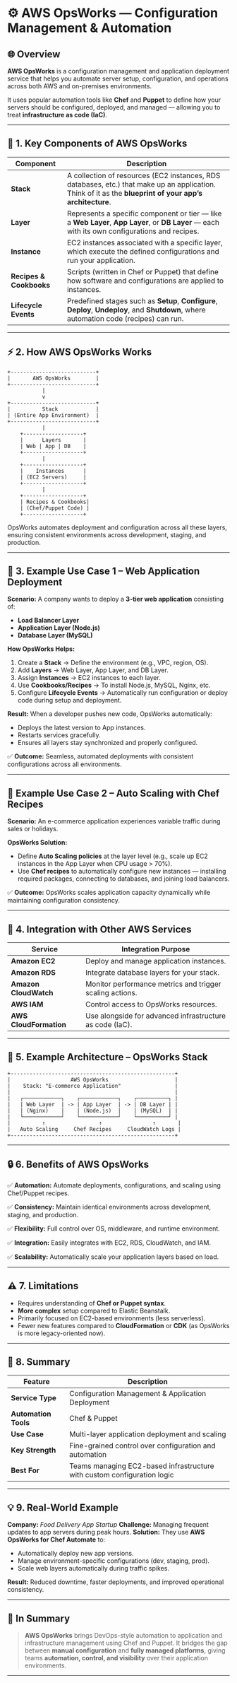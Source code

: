 # ⚙️ AWS OpsWorks — Configuration Management & Automation

## 🌐 Overview

**AWS OpsWorks** is a configuration management and application deployment service that helps you automate server setup, configuration, and operations across both AWS and on-premises environments.

It uses popular automation tools like **Chef** and **Puppet** to define how your servers should be configured, deployed, and managed — allowing you to treat **infrastructure as code (IaC)**.

---

## 🧩 1. Key Components of AWS OpsWorks

| Component               | Description                                                                                                                                              |
| ----------------------- | -------------------------------------------------------------------------------------------------------------------------------------------------------- |
| **Stack**               | A collection of resources (EC2 instances, RDS databases, etc.) that make up an application. Think of it as the **blueprint of your app’s architecture**. |
| **Layer**               | Represents a specific component or tier — like a **Web Layer**, **App Layer**, or **DB Layer** — each with its own configurations and recipes.           |
| **Instance**            | EC2 instances associated with a specific layer, which execute the defined configurations and run your application.                                       |
| **Recipes & Cookbooks** | Scripts (written in Chef or Puppet) that define how software and configurations are applied to instances.                                                |
| **Lifecycle Events**    | Predefined stages such as **Setup**, **Configure**, **Deploy**, **Undeploy**, and **Shutdown**, where automation code (recipes) can run.                 |

---

## ⚡ 2. How AWS OpsWorks Works

```
+---------------------------+
|       AWS OpsWorks        |
+---------------------------+
           |
           v
+---------------------------+
|          Stack            |
| (Entire App Environment)  |
+---------------------------+
           |
    +-------------------+
    |      Layers       |
    | Web | App | DB    |
    +-------------------+
           |
    +-------------------+
    |    Instances      |
    | (EC2 Servers)     |
    +-------------------+
           |
    +-------------------+
    | Recipes & Cookbooks|
    | (Chef/Puppet Code) |
    +-------------------+
```

OpsWorks automates deployment and configuration across all these layers, ensuring consistent environments across development, staging, and production.

---

## 🧠 3. Example Use Case 1 – Web Application Deployment

**Scenario:**
A company wants to deploy a **3-tier web application** consisting of:

* **Load Balancer Layer**
* **Application Layer (Node.js)**
* **Database Layer (MySQL)**

**How OpsWorks Helps:**

1. Create a **Stack** → Define the environment (e.g., VPC, region, OS).
2. Add **Layers** → Web Layer, App Layer, and DB Layer.
3. Assign **Instances** → EC2 instances to each layer.
4. Use **Cookbooks/Recipes** → To install Node.js, MySQL, Nginx, etc.
5. Configure **Lifecycle Events** → Automatically run configuration or deploy code during setup and deployment.

**Result:**
When a developer pushes new code, OpsWorks automatically:

* Deploys the latest version to App instances.
* Restarts services gracefully.
* Ensures all layers stay synchronized and properly configured.

✅ **Outcome:**
Seamless, automated deployments with consistent configurations across all environments.

---

## 💼 Example Use Case 2 – Auto Scaling with Chef Recipes

**Scenario:**
An e-commerce application experiences variable traffic during sales or holidays.

**OpsWorks Solution:**

* Define **Auto Scaling policies** at the layer level (e.g., scale up EC2 instances in the App Layer when CPU usage > 70%).
* Use **Chef recipes** to automatically configure new instances — installing required packages, connecting to databases, and joining load balancers.

✅ **Outcome:**
OpsWorks scales application capacity dynamically while maintaining configuration consistency.

---

## 🧰 4. Integration with Other AWS Services

| Service                | Integration Purpose                                      |
| ---------------------- | -------------------------------------------------------- |
| **Amazon EC2**         | Deploy and manage application instances.                 |
| **Amazon RDS**         | Integrate database layers for your stack.                |
| **Amazon CloudWatch**  | Monitor performance metrics and trigger scaling actions. |
| **AWS IAM**            | Control access to OpsWorks resources.                    |
| **AWS CloudFormation** | Use alongside for advanced infrastructure as code (IaC). |

---

## 🧮 5. Example Architecture – OpsWorks Stack

```
+----------------------------------------------------+
|                   AWS OpsWorks                     |
|    Stack: "E-commerce Application"                 |
|                                                    |
|   ┌────────────┐    ┌────────────┐    ┌──────────┐ |
|   | Web Layer  | -> | App Layer  | -> | DB Layer | |
|   | (Nginx)    |    | (Node.js)  |    | (MySQL)  | |
|   └────────────┘    └────────────┘    └──────────┘ |
|          ↑                 ↑                ↑       |
|   Auto Scaling     Chef Recipes     CloudWatch Logs |
+----------------------------------------------------+
```

---

## 🔒 6. Benefits of AWS OpsWorks

✅ **Automation:**
Automate deployments, configurations, and scaling using Chef/Puppet recipes.

✅ **Consistency:**
Maintain identical environments across development, staging, and production.

✅ **Flexibility:**
Full control over OS, middleware, and runtime environment.

✅ **Integration:**
Easily integrates with EC2, RDS, CloudWatch, and IAM.

✅ **Scalability:**
Automatically scale your application layers based on load.

---

## ⚠️ 7. Limitations

* Requires understanding of **Chef or Puppet syntax**.
* **More complex** setup compared to Elastic Beanstalk.
* Primarily focused on EC2-based environments (less serverless).
* Fewer new features compared to **CloudFormation** or **CDK** (as OpsWorks is more legacy-oriented now).

---

## 🏁 8. Summary

| Feature              | Description                                                             |
| -------------------- | ----------------------------------------------------------------------- |
| **Service Type**     | Configuration Management & Application Deployment                       |
| **Automation Tools** | Chef & Puppet                                                           |
| **Use Case**         | Multi-layer application deployment and scaling                          |
| **Key Strength**     | Fine-grained control over configuration and automation                  |
| **Best For**         | Teams managing EC2-based infrastructure with custom configuration logic |

---

## 💡 9. Real-World Example

**Company:** *Food Delivery App Startup*
**Challenge:** Managing frequent updates to app servers during peak hours.
**Solution:**
They use **AWS OpsWorks for Chef Automate** to:

* Automatically deploy new app versions.
* Manage environment-specific configurations (dev, staging, prod).
* Scale web layers automatically during traffic spikes.

**Result:**
Reduced downtime, faster deployments, and improved operational consistency.

---

## 🧾 In Summary

> **AWS OpsWorks** brings DevOps-style automation to application and infrastructure management using Chef and Puppet.
> It bridges the gap between **manual configuration** and **fully managed platforms**, giving teams **automation, control, and visibility** over their application environments.

---
